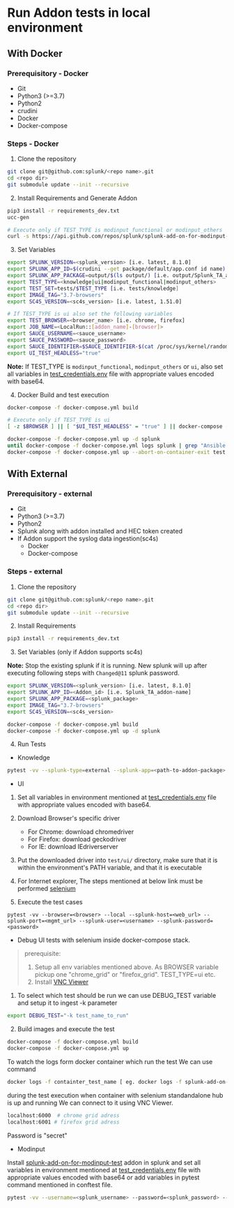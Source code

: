 
# Run Addon tests in local environment

## With Docker

### Prerequisitory - Docker
- Git
- Python3 (>=3.7)
- Python2
- crudini
- Docker
- Docker-compose

### Steps - Docker

1. Clone the repository
```bash
git clone git@github.com:splunk/<repo name>.git
cd <repo dir>
git submodule update --init --recursive
```

2. Install Requirements and Generate Addon
```bash
pip3 install -r requirements_dev.txt
ucc-gen

# Execute only if TEST_TYPE is modinput_functional or modinput_others
curl -s https://api.github.com/repos/splunk/splunk-add-on-for-modinput-test/releases/latest | grep "Splunk_TA.*tar.gz" | grep -v search_head | grep -v indexer | grep -v forwarder | cut -d : -f 2,3 | tr -d \" | wget -qi -; tar -xvzf *.tar.gz -C deps/apps/
```

3. Set Variables
```bash
export SPLUNK_VERSION=<splunk_version> [i.e. latest, 8.1.0]
export SPLUNK_APP_ID=$(crudini --get package/default/app.conf id name) [i.e. Splunk_TA_addon-name]
export SPLUNK_APP_PACKAGE=output/$(ls output/) [i.e. output/Splunk_TA_addon-name]
export TEST_TYPE=<knowledge|ui|modinput_functional|modinput_others>
export TEST_SET=tests/$TEST_TYPE [i.e. tests/knowledge]
export IMAGE_TAG="3.7-browsers"
export SC4S_VERSION=<sc4s_version> [i.e. latest, 1.51.0]

# If TEST_TYPE is ui also set the following variables
export TEST_BROWSER=<browser_name> [i.e. chrome, firefox]
export JOB_NAME=<LocalRun::[addon_name]-[browser]>
export SAUCE_USERNAME=<sauce_username>
export SAUCE_PASSWORD=<sauce_password>
export SAUCE_IDENTIFIER=$SAUCE_IDENTIFIER-$(cat /proc/sys/kernel/random/uuid)
export UI_TEST_HEADLESS="true"
```
**Note:** If TEST_TYPE is `modinput_functional`, `modinput_others` or `ui`, also set all variables in [test_credentials.env](test_credentials.env) file with appropriate values encoded with base64.

4. Docker Build and test execution
```bash
docker-compose -f docker-compose.yml build

# Execute only if TEST_TYPE is ui
[ -z $BROWSER ] || [ "$UI_TEST_HEADLESS" = "true" ] || docker-compose -f docker-compose.yml up -d sauceconnect

docker-compose -f docker-compose.yml up -d splunk
until docker-compose -f docker-compose.yml logs splunk | grep "Ansible playbook complete" ; do sleep 1; done
docker-compose -f docker-compose.yml up --abort-on-container-exit test
```


## With External

### Prerequisitory - external
- Git
- Python3 (>=3.7)
- Python2
- Splunk along with addon installed and HEC token created
- If Addon support the syslog data ingestion(sc4s)
  - Docker
  - Docker-compose

### Steps - external

1. Clone the repository
```bash
git clone git@github.com:splunk/<repo name>.git
cd <repo dir>
git submodule update --init --recursive
```

2. Install Requirements
```bash
pip3 install -r requirements_dev.txt
```

3. Set Variables (only if Addon supports sc4s)

**Note:** Stop the existing splunk if it is running. New splunk will up after executing following steps with `Changed@11` splunk password.
```bash
export SPLUNK_VERSION=<splunk_version> [i.e. latest, 8.1.0]
export SPLUNK_APP_ID=<Addon_id> [i.e. Splunk_TA_addon-name]
export SPLUNK_APP_PACKAGE=<splunk_package>
export IMAGE_TAG="3.7-browsers"
export SC4S_VERSION=<sc4s_version>

docker-compose -f docker-compose.yml build
docker-compose -f docker-compose.yml up -d splunk
```

4. Run Tests

- Knowledge

```bash
pytest -vv --splunk-type=external --splunk-app=<path-to-addon-package> --splunk-data-generator=<path to pytest-splunk-addon-data.conf file> --splunk-host=<hostname> --splunk-port=<splunk-management-port> --splunk-user=<username> --splunk-password=<password> --splunk-hec-token=<splunk_hec_token> --sc4s-host=<sc4s_host> --sc4s-port=<sc4s_port>
```

- UI

1. Set all variables in environment mentioned at [test_credentials.env](test_credentials.env) file with appropriate values encoded with base64.
2. Download Browser's specific driver
    - For Chrome: download chromedriver
    - For Firefox: download geckodriver
    - For IE: download IEdriverserver
3. Put the downloaded driver into `test/ui/` directory, make sure that it is within the environment's PATH variable, and that it is executable
4. For Internet explorer, The steps mentioned at below link must be performed [selenium](https://github.com/SeleniumHQ/selenium/wiki/InternetExplorerDriver#required-configuration)

5. Execute the test cases
 ```script
pytest -vv --browser=<browser> --local --splunk-host=<web_url> --splunk-port=<mgmt_url> --splunk-user=<username> --splunk-password=<password>
 ```
- Debug UI tests with selenium inside docker-compose stack.
>prerequisite:
> 1. Setup all env variables mentioned above. As BROWSER variable pickup one "chrome_grid" or "firefox_grid". TEST_TYPE=ui etc.
> 2. Install [VNC Viewer](https://www.realvnc.com/en/connect/download/viewer/)
1. To select which test should be run we can use DEBUG_TEST variable and setup it to ingest -k parameter
```bash
export DEBUG_TEST="-k test_name_to_run"
```
2. Build images and execute the test
```bash
docker-compose -f docker-compose.yml build
docker-compose -f docker-compose.yml up
```
To watch the logs form docker container which run the test We can use command
```bash
docker logs -f containter_test_name [ eg. docker logs -f splunk-add-on-for-servicenow_test_1]
```
during the test execution when container with selenium standandalone hub is up and running We can connect to it using VNC Viewer.
```bash
localhost:6000  # chrome grid adress
localhost:6001 # firefox grid adress
```
Password is "secret"

- Modinput

Install [splunk-add-on-for-modinput-test](https://github.com/splunk/splunk-add-on-for-modinput-test/releases/latest/) addon in splunk and set all variables in environment mentioned at [test_credentials.env](test_credentials.env) file with appropriate values encoded with base64 or add variables in pytest command mentioned in conftest file.
```bash
pytest -vv --username=<splunk_username> --password=<splunk_password> --splunk-url=<splunk_url> --remote
```